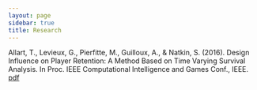 ```yaml
---
layout: page
sidebar: true
title: Research
---
```



Allart, T., Levieux, G., Pierfitte, M., Guilloux, A., & Natkin, S. (2016). Design Influence on Player Retention: A Method Based on Time Varying Survival Analysis. In Proc. IEEE Computational Intelligence and Games Conf., IEEE.
[pdf](/research/Allart_(2016)_Design_Influence_on_Player_Retention_-_A_Method_Based_on_Time_Varying_Survival_Analysis.pdf)
